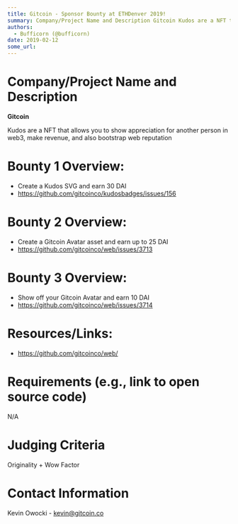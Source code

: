 ```yaml
---
title: Gitcoin - Sponsor Bounty at ETHDenver 2019!
summary: Company/Project Name and Description Gitcoin Kudos are a NFT that allows you to show appreciation for another person in web3, make revenue, and also bootstrap web reputation Bounty 1 Overview- Create a Kudos SVG and earn 30 DAI https-//github.com/gitcoinco/kudosbadges/issues/156 Bounty 2 Overview- Create a Gitcoin Avatar asset and earn up to 25 DAI https-//github.com/gitcoinco/web/issues/3713 Bounty 3 Overview- Show off your Gitcoin Avatar and earn 10 DAI https-//github.com/gitcoinco/web/issues/
authors:
  - Bufficorn (@bufficorn)
date: 2019-02-12
some_url: 
---
```


# Company/Project Name and Description

**Gitcoin**

Kudos are a NFT that allows you to show appreciation for another person in web3, make revenue, and also bootstrap web reputation

# Bounty 1 Overview: 
- Create a Kudos SVG and earn 30 DAI  
- https://github.com/gitcoinco/kudosbadges/issues/156

# Bounty 2 Overview: 
- Create a Gitcoin Avatar asset and earn up to 25 DAI 
- https://github.com/gitcoinco/web/issues/3713

# Bounty 3 Overview: 
- Show off your Gitcoin Avatar and earn 10 DAI 
- https://github.com/gitcoinco/web/issues/3714

# Resources/Links:
- https://github.com/gitcoinco/web/

# Requirements (e.g., link to open source code)
N/A

# Judging Criteria

Originality + Wow Factor

# Contact Information

Kevin Owocki - kevin@gitcoin.co




